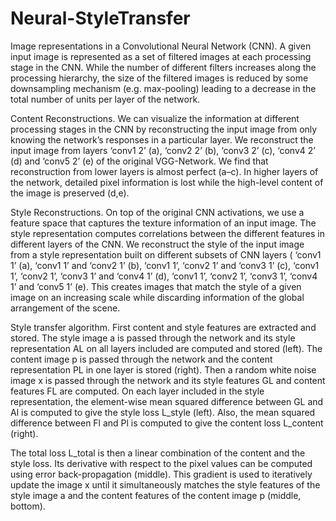 # Neural-StyleTransfer


Image representations in a Convolutional Neural Network (CNN). A given input image is represented as a set of filtered images at each processing stage in the CNN. While the number of different filters increases along the processing hierarchy, the size of the filtered images is reduced by some downsampling mechanism (e.g. max-pooling) leading to a decrease in the total number of units per layer of the network.

Content Reconstructions. We can visualize the information at different processing stages in the CNN by reconstructing the input image from only knowing the network’s responses in a particular layer. We reconstruct the input image from layers ‘conv1 2’ (a), ‘conv2 2’ (b), ‘conv3 2’ (c), ‘conv4 2’ (d) and ‘conv5 2’ (e) of the original VGG-Network. We find that reconstruction from lower layers is almost perfect (a–c). In higher layers of the network, detailed pixel information is lost while the high-level content of the image is preserved (d,e).

Style Reconstructions. On top of the original CNN activations, we use a feature space that captures the texture information of an input image. The style representation computes correlations between the different features in different layers of the CNN. We reconstruct the style of the input image from a style representation built on different subsets of CNN layers ( ‘conv1 1’ (a), ‘conv1 1’ and ‘conv2 1’ (b), ‘conv1 1’, ‘conv2 1’ and ‘conv3 1’ (c), ‘conv1 1’, ‘conv2 1’, ‘conv3 1’ and ‘conv4 1’ (d), ‘conv1 1’, ‘conv2 1’, ‘conv3 1’, ‘conv4 1’ and ‘conv5 1’ (e). This creates images that match the style of a given image on an increasing scale while discarding information of the global arrangement of the scene.

Style transfer algorithm. First content and style features are extracted and stored. The style image a is passed through the network and its style representation AL on all layers included are computed and stored (left). The content image p is passed through the network and the content representation PL in one layer is stored (right). Then a random white noise image x is passed through the network and its style features GL and content features FL are computed. On each layer included in the style representation, the element-wise mean squared difference between GL and Al is computed to give the style loss L_style (left). Also, the mean squared difference between Fl and Pl is computed to give the content loss L_content (right).

The total loss L_total is then a linear combination of the content and the style loss. Its derivative with respect to the pixel values can be computed using error back-propagation (middle). This gradient is used to iteratively update the image x until it simultaneously matches the style features of the style image a and the content features of the content image p (middle, bottom).
